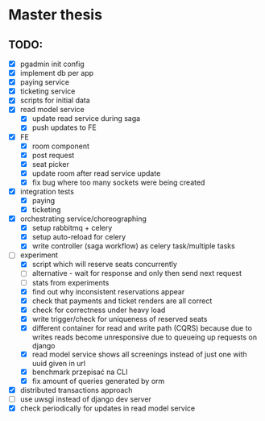 # Master thesis

## TODO:
- [x] pgadmin init config
- [x] implement db per app
- [x] paying service
- [x] ticketing service
- [x] scripts for initial data
- [x] read model service
    - [x] update read service during saga
    - [x] push updates to FE
- [x] FE
    - [x] room component
    - [x] post request
    - [x] seat picker
    - [x] update room after read service update 
    - [x] fix bug where too many sockets were being created
- [x] integration tests
    - [x] paying
    - [x] ticketing
- [x] orchestrating service/choreographing
    - [x] setup rabbitmq + celery
    - [x] setup auto-reload for celery
    - [x] write controller (saga workflow) as celery task/multiple tasks
- [ ] experiment
    - [x] script which will reserve seats concurrently
    - [ ] alternative - wait for response and only then send next request
    - [ ] stats from experiments
    - [x] find out why inconsistent reservations appear
    - [x] check that payments and ticket renders are all correct
    - [x] check for correctness under heavy load
    - [x] write trigger/check for uniqueness of reserved seats
    - [x] different container for read and write path (CQRS) because due to writes reads become unresponsive due to queueing up requests on django
    - [x] read model service shows all screenings instead of just one with uuid given in url
    - [x] benchmark przepisać na CLI
    - [x] fix amount of queries generated by orm
- [x] distributed transactions approach
- [ ] use uwsgi instead of django dev server
- [x] check periodically for updates in read model service
